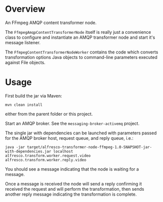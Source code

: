 
Overview
========

An FFmpeg AMQP content transformer node.

The `FfmpegAmqpContentTransformerNode` itself is really just a convenience class
to configure and instantiate an AMQP transformer node and start it's message listener.

The `FfmpegContentTransformerNodeWorker` contains the code which converts transformation
options Java objects to command-line parameters executed against File objects.

Usage
=====

First build the jar via Maven:

    mvn clean install

either from the parent folder or this project.

Start an AMQP broker.  See the `messaging-broker-activemq` project.

The single jar with dependencies can be launched with parameters passed for the 
AMQP broker host, request queue, and reply queue, i.e.:

    java -jar target/alfresco-transformer-node-ffmpeg-1.0-SNAPSHOT-jar-with-dependencies.jar localhost alfresco.transform.worker.request.video alfresco.transform.worker.reply.video

You should see a message indicating that the node is waiting for a message.

Once a message is received the node will send a reply confirming it received the
request and will perform the transformation, then sends another reply message indicating
the transformation is complete.